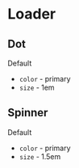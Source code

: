 # Loader

## Dot

Default
- `color` - primary
- `size` - 1em

## Spinner

Default
- `color` - primary
- `size` - 1.5em